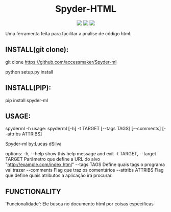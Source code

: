 <h1 align="center">Spyder-HTML</h1>

<p align="center">
<img src="http://img.shields.io/static/v1?label=STATUS&message=EM%20DESENVOLVIMENTO&color=GREEN&style=for-the-badge"/>
<img src="http://img.shields.io/static/v1?label=VERSION&message=0.3.0&color=blue&style=for-the-badge"/>
<img src="https://img.shields.io/github/license/accessmaker/Spyder-ml?style=for-the-badge"/>
</p>



Uma ferramenta feita para facilitar a análise de código html.

<h2>INSTALL(git clone):</h2>

git clone https://github.com/accessmaker/Spyder-ml

python setup.py install


<h2>INSTALL(PIP):</h2>


pip install spyder-ml


<h2>USAGE:</h2>

spyderml -h
usage: spyderml [-h] -t TARGET [--tags TAGS] [--comments] [--attribs ATTRIBS]


Spyder-ml by:Lucas dSilva

options:
  -h, --help            show this help message and exit
  -t TARGET, --target TARGET
                        Parâmetro que define a URL do alvo "http://example.com/index.html"
  --tags TAGS           Define quais tags o programa vai trazer
  --comments            Flag que traz os comentários
  --attribs ATTRIBS     Flag que define quais atributos a aplicação irá procurar.

<h2>FUNCTIONALITY</h2>

'Funcionalidade': Ele busca no documento html por coisas especificas